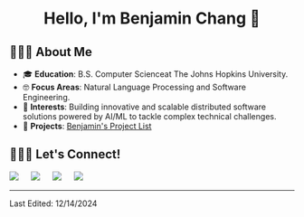 <h1 align="center">Hello, I'm Benjamin Chang 👋 </h1>

## 👨🏻‍💻 About Me
- 🎓 **Education**: B.S. Computer Scienceat The Johns Hopkins University.
- 🤓 **Focus Areas**: Natural Language Processing and Software Engineering.
- 🔭 **Interests**: Building innovative and scalable distributed software solutions powered by AI/ML to tackle complex technical challenges.
- 📂 **Projects**: [Benjamin's Project List](https://github.com/benchang323/benchang323/blob/main/PROJECTS.md)

## 🙋🏻‍♂️ Let's Connect!
<p>	
	<a target="_blank" href="https://www.linkedin.com/in/benjaminchang7/" style="text-decoration: none;">
		<img src="https://img.shields.io/badge/-LinkedIn-0077B5?style=for-the-badge&logo=Linkedin&logoColor=white"></img>
	</a>
	&emsp;	
	<a target="_blank" href="mailto:bchang26@jhu.edu" style="text-decoration: none;">
		<img src="https://img.shields.io/badge/-Email-D14836?style=for-the-badge&logo=Gmail&logoColor=white"></img>
	</a>
	&emsp;
	<a target="_blank" href="https://github.com/benchang323" style="text-decoration: none;">
		<img src="https://img.shields.io/badge/-GitHub-181717?style=for-the-badge&logo=GitHub&logoColor=white"></img>
	</a>
	&emsp;	
	<a target="_blank" href="https://benjaminchang.dev/" style="text-decoration: none;">
		<img src="https://img.shields.io/badge/-My%20Website-008080?style=for-the-badge&logo=home&logoColor=white"></img>
	</a>
	&emsp;
</p>
			
------
Last Edited: 12/14/2024

